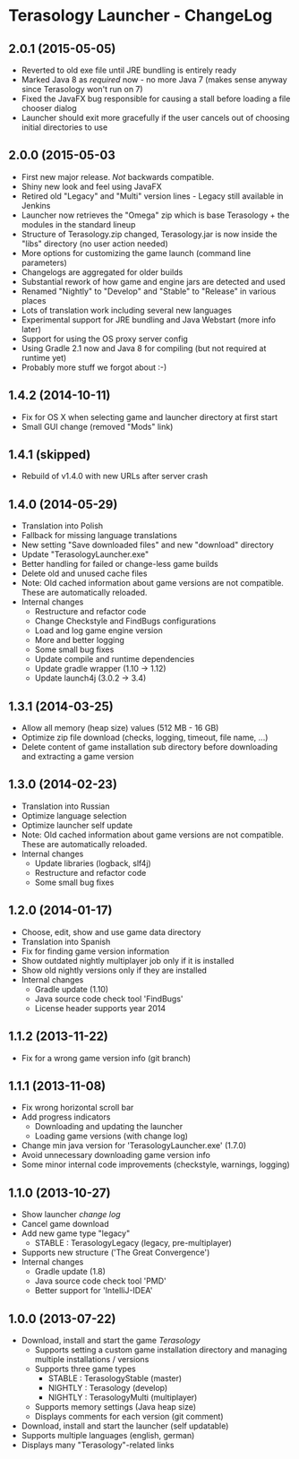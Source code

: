 Terasology Launcher - ChangeLog
===============================

## 2.0.1 (2015-05-05)
* Reverted to old exe file until JRE bundling is entirely ready
* Marked Java 8 as *required* now - no more Java 7 (makes sense anyway since Terasology won't run on 7)
* Fixed the JavaFX bug responsible for causing a stall before loading a file chooser dialog
* Launcher should exit more gracefully if the user cancels out of choosing initial directories to use

## 2.0.0 (2015-05-03
* First new major release. *Not* backwards compatible.
* Shiny new look and feel using JavaFX
* Retired old "Legacy" and "Multi" version lines - Legacy still available in Jenkins
* Launcher now retrieves the "Omega" zip which is base Terasology + the modules in the standard lineup
* Structure of Terasology.zip changed, Terasology.jar is now inside the "libs" directory (no user action needed)
* More options for customizing the game launch (command line parameters)
* Changelogs are aggregated for older builds
* Substantial rework of how game and engine jars are detected and used 
* Renamed "Nightly" to "Develop" and "Stable" to "Release" in various places
* Lots of translation work including several new languages
* Experimental support for JRE bundling and Java Webstart (more info later)
* Support for using the OS proxy server config
* Using Gradle 2.1 now and Java 8 for compiling (but not required at runtime yet)
* Probably more stuff we forgot about :-)

## 1.4.2 (2014-10-11)
* Fix for OS X when selecting game and launcher directory at first start
* Small GUI change (removed "Mods" link)

## 1.4.1 (skipped)
* Rebuild of v1.4.0 with new URLs after server crash 

## 1.4.0 (2014-05-29)
* Translation into Polish
* Fallback for missing language translations
* New setting "Save downloaded files" and new "download" directory
* Update "TerasologyLauncher.exe"
* Better handling for failed or change-less game builds
* Delete old and unused cache files
* Note: Old cached information about game versions are not compatible. These are automatically reloaded.
* Internal changes
    * Restructure and refactor code
    * Change Checkstyle and FindBugs configurations
    * Load and log game engine version
    * More and better logging
    * Some small bug fixes
    * Update compile and runtime dependencies
    * Update gradle wrapper (1.10 -> 1.12)
    * Update launch4j (3.0.2 -> 3.4)

## 1.3.1 (2014-03-25)
* Allow all memory (heap size) values (512 MB - 16 GB)
* Optimize zip file download (checks, logging, timeout, file name, ...)
* Delete content of game installation sub directory before downloading and extracting a game version

## 1.3.0 (2014-02-23)
* Translation into Russian
* Optimize language selection
* Optimize launcher self update
* Note: Old cached information about game versions are not compatible. These are automatically reloaded.
* Internal changes
    * Update libraries (logback, slf4j)
    * Restructure and refactor code
    * Some small bug fixes

## 1.2.0 (2014-01-17)
* Choose, edit, show and use game data directory
* Translation into Spanish
* Fix for finding game version information
* Show outdated nightly multiplayer job only if it is installed
* Show old nightly versions only if they are installed
* Internal changes
    * Gradle update (1.10)
    * Java source code check tool 'FindBugs'
    * License header supports year 2014

## 1.1.2 (2013-11-22)
* Fix for a wrong game version info (git branch)

## 1.1.1 (2013-11-08)
* Fix wrong horizontal scroll bar
* Add progress indicators
    * Downloading and updating the launcher
    * Loading game versions (with change log)
* Change min java version for 'TerasologyLauncher.exe' (1.7.0)
* Avoid unnecessary downloading game version info
* Some minor internal code improvements (checkstyle, warnings, logging)

## 1.1.0 (2013-10-27)
* Show launcher *change log*
* Cancel game download
* Add new game type "legacy"
    * STABLE : TerasologyLegacy (legacy, pre-multiplayer)
* Supports new structure ('The Great Convergence')
* Internal changes
    * Gradle update (1.8)
    * Java source code check tool 'PMD'
    * Better support for 'IntelliJ-IDEA'

## 1.0.0 (2013-07-22)

* Download, install and start the game *Terasology*
    * Supports setting a custom game installation directory and managing multiple installations / versions
    * Supports three game types
        * STABLE : TerasologyStable (master)
        * NIGHTLY : Terasology (develop)
        * NIGHTLY : TerasologyMulti (multiplayer)
    * Supports memory settings (Java heap size)
    * Displays comments for each version (git comment)
* Download, install and start the launcher (self updatable)
* Supports multiple languages (english, german)
* Displays many "Terasology"-related links
